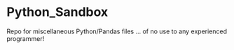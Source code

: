 # Python_Sandbox
Repo for miscellaneous Python/Pandas files ... of no use to any experienced programmer!
